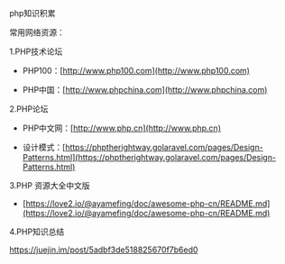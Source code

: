 php知识积累

常用网络资源：

1.PHP技术论坛

* PHP100：[http://www.php100.com](http://www.php100.com)

* PHP中国：[http://www.phpchina.com](http://www.phpchina.com)

2.PHP论坛

* PHP中文网：[http://www.php.cn](http://www.php.cn)

* 设计模式：[https://phptherightway.golaravel.com/pages/Design-Patterns.html](https://phptherightway.golaravel.com/pages/Design-Patterns.html)

3.PHP 资源大全中文版

* [https://love2.io/@ayamefing/doc/awesome-php-cn/README.md](https://love2.io/@ayamefing/doc/awesome-php-cn/README.md)

4.PHP知识总结

https://juejin.im/post/5adbf3de518825670f7b6ed0

